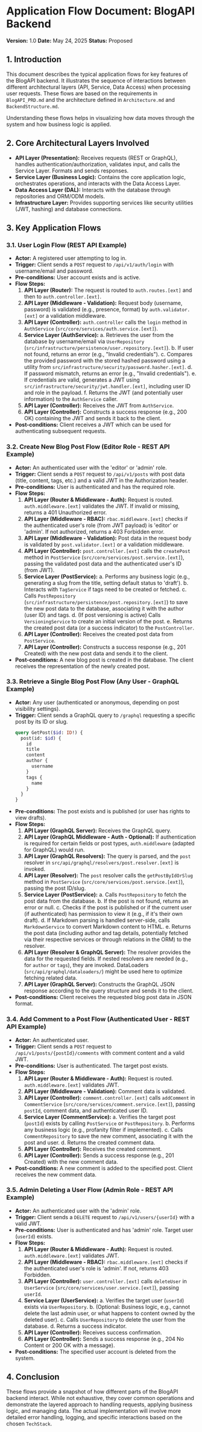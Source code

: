 # Application Flow Document: BlogAPI Backend

**Version:** 1.0
**Date:** May 24, 2025
**Status:** Proposed

## 1. Introduction

This document describes the typical application flows for key features of the BlogAPI backend. It illustrates the sequence of interactions between different architectural layers (API, Service, Data Access) when processing user requests. These flows are based on the requirements in `BlogAPI_PRD.md` and the architecture defined in `Architecture.md` and `BackendStructure.md`.

Understanding these flows helps in visualizing how data moves through the system and how business logic is applied.

## 2. Core Architectural Layers Involved

*   **API Layer (Presentation):** Receives requests (REST or GraphQL), handles authentication/authorization, validates input, and calls the Service Layer. Formats and sends responses.
*   **Service Layer (Business Logic):** Contains the core application logic, orchestrates operations, and interacts with the Data Access Layer.
*   **Data Access Layer (DAL):** Interacts with the database through repositories and ORM/ODM models.
*   **Infrastructure Layer:** Provides supporting services like security utilities (JWT, hashing) and database connections.

## 3. Key Application Flows

### 3.1. User Login Flow (REST API Example)

*   **Actor:** A registered user attempting to log in.
*   **Trigger:** Client sends a `POST` request to `/api/v1/auth/login` with username/email and password.
*   **Pre-conditions:** User account exists and is active.
*   **Flow Steps:**
    1.  **API Layer (Router):** The request is routed to `auth.routes.[ext]` and then to `auth.controller.[ext]`.
    2.  **API Layer (Middleware - Validation):** Request body (username, password) is validated (e.g., presence, format) by `auth.validator.[ext]` or a validation middleware.
    3.  **API Layer (Controller):** `auth.controller` calls the `login` method in `AuthService` (`src/core/services/auth.service.[ext]`).
    4.  **Service Layer (AuthService):**
        a.  Retrieves the user from the database by username/email via `UserRepository` (`src/infrastructure/persistence/user.repository.[ext]`).
        b.  If user not found, returns an error (e.g., "Invalid credentials").
        c.  Compares the provided password with the stored hashed password using a utility from `src/infrastructure/security/password.hasher.[ext]`.
        d.  If password mismatch, returns an error (e.g., "Invalid credentials").
        e.  If credentials are valid, generates a JWT using `src/infrastructure/security/jwt.handler.[ext]`, including user ID and role in the payload.
        f.  Returns the JWT (and potentially user information) to the `AuthService` caller.
    5.  **API Layer (Controller):** Receives the JWT from `AuthService`.
    6.  **API Layer (Controller):** Constructs a success response (e.g., 200 OK) containing the JWT and sends it back to the client.
*   **Post-conditions:** Client receives a JWT which can be used for authenticating subsequent requests.

### 3.2. Create New Blog Post Flow (Editor Role - REST API Example)

*   **Actor:** An authenticated user with the 'editor' or 'admin' role.
*   **Trigger:** Client sends a `POST` request to `/api/v1/posts` with post data (title, content, tags, etc.) and a valid JWT in the Authorization header.
*   **Pre-conditions:** User is authenticated and has the required role.
*   **Flow Steps:**
    1.  **API Layer (Router & Middleware - Auth):** Request is routed. `auth.middleware.[ext]` validates the JWT. If invalid or missing, returns a 401 Unauthorized error.
    2.  **API Layer (Middleware - RBAC):** `rbac.middleware.[ext]` checks if the authenticated user's role (from JWT payload) is 'editor' or 'admin'. If not authorized, returns a 403 Forbidden error.
    3.  **API Layer (Middleware - Validation):** Post data in the request body is validated by `post.validator.[ext]` or a validation middleware.
    4.  **API Layer (Controller):** `post.controller.[ext]` calls the `createPost` method in `PostService` (`src/core/services/post.service.[ext]`), passing the validated post data and the authenticated user's ID (from JWT).
    5.  **Service Layer (PostService):**
        a.  Performs any business logic (e.g., generating a slug from the title, setting default status to 'draft').
        b.  Interacts with `TagService` if tags need to be created or fetched.
        c.  Calls `PostRepository` (`src/infrastructure/persistence/post.repository.[ext]`) to save the new post data to the database, associating it with the author (user ID) and tags.
        d.  (If post versioning is active) Calls `VersioningService` to create an initial version of the post.
        e.  Returns the created post data (or a success indicator) to the `PostController`.
    6.  **API Layer (Controller):** Receives the created post data from `PostService`.
    7.  **API Layer (Controller):** Constructs a success response (e.g., 201 Created) with the new post data and sends it to the client.
*   **Post-conditions:** A new blog post is created in the database. The client receives the representation of the newly created post.

### 3.3. Retrieve a Single Blog Post Flow (Any User - GraphQL Example)

*   **Actor:** Any user (authenticated or anonymous, depending on post visibility settings).
*   **Trigger:** Client sends a GraphQL query to `/graphql` requesting a specific post by its ID or slug.
    ```graphql
    query GetPost($id: ID!) {
      post(id: $id) {
        id
        title
        content
        author {
          username
        }
        tags {
          name
        }
      }
    }
    ```
*   **Pre-conditions:** The post exists and is published (or user has rights to view drafts).
*   **Flow Steps:**
    1.  **API Layer (GraphQL Server):** Receives the GraphQL query.
    2.  **API Layer (GraphQL Middleware - Auth - Optional):** If authentication is required for certain fields or post types, `auth.middleware` (adapted for GraphQL) would run.
    3.  **API Layer (GraphQL Resolvers):** The query is parsed, and the `post` resolver in `src/api/graphql/resolvers/post.resolver.[ext]` is invoked.
    4.  **API Layer (Resolver):** The `post` resolver calls the `getPostByIdOrSlug` method in `PostService` (`src/core/services/post.service.[ext]`), passing the post ID/slug.
    5.  **Service Layer (PostService):**
        a.  Calls `PostRepository` to fetch the post data from the database.
        b.  If the post is not found, returns an error or null.
        c.  Checks if the post is published or if the current user (if authenticated) has permission to view it (e.g., if it's their own draft).
        d.  If Markdown parsing is handled server-side, calls `MarkdownService` to convert Markdown content to HTML.
        e.  Returns the post data (including author and tag details, potentially fetched via their respective services or through relations in the ORM) to the resolver.
    6.  **API Layer (Resolver & GraphQL Server):** The resolver provides the data for the requested fields. If nested resolvers are needed (e.g., for `author` or `tags`), they are invoked. DataLoaders (`src/api/graphql/dataloaders/`) might be used here to optimize fetching related data.
    7.  **API Layer (GraphQL Server):** Constructs the GraphQL JSON response according to the query structure and sends it to the client.
*   **Post-conditions:** Client receives the requested blog post data in JSON format.

### 3.4. Add Comment to a Post Flow (Authenticated User - REST API Example)

*   **Actor:** An authenticated user.
*   **Trigger:** Client sends a `POST` request to `/api/v1/posts/{postId}/comments` with comment content and a valid JWT.
*   **Pre-conditions:** User is authenticated. The target post exists.
*   **Flow Steps:**
    1.  **API Layer (Router & Middleware - Auth):** Request is routed. `auth.middleware.[ext]` validates JWT.
    2.  **API Layer (Middleware - Validation):** Comment data is validated.
    3.  **API Layer (Controller):** `comment.controller.[ext]` calls `addComment` in `CommentService` (`src/core/services/comment.service.[ext]`), passing `postId`, comment data, and authenticated user ID.
    4.  **Service Layer (CommentService):**
        a.  Verifies the target post (`postId`) exists by calling `PostService` or `PostRepository`.
        b.  Performs any business logic (e.g., profanity filter if implemented).
        c.  Calls `CommentRepository` to save the new comment, associating it with the post and user.
        d.  Returns the created comment data.
    5.  **API Layer (Controller):** Receives the created comment.
    6.  **API Layer (Controller):** Sends a success response (e.g., 201 Created) with the new comment data.
*   **Post-conditions:** A new comment is added to the specified post. Client receives the new comment data.

### 3.5. Admin Deleting a User Flow (Admin Role - REST API Example)

*   **Actor:** An authenticated user with the 'admin' role.
*   **Trigger:** Client sends a `DELETE` request to `/api/v1/users/{userId}` with a valid JWT.
*   **Pre-conditions:** User is authenticated and has 'admin' role. Target user (`userId`) exists.
*   **Flow Steps:**
    1.  **API Layer (Router & Middleware - Auth):** Request is routed. `auth.middleware.[ext]` validates JWT.
    2.  **API Layer (Middleware - RBAC):** `rbac.middleware.[ext]` checks if the authenticated user's role is 'admin'. If not, returns 403 Forbidden.
    3.  **API Layer (Controller):** `user.controller.[ext]` calls `deleteUser` in `UserService` (`src/core/services/user.service.[ext]`), passing `userId`.
    4.  **Service Layer (UserService):**
        a.  Verifies the target user (`userId`) exists via `UserRepository`.
        b.  (Optional: Business logic, e.g., cannot delete the last admin user, or what happens to content owned by the deleted user).
        c.  Calls `UserRepository` to delete the user from the database.
        d.  Returns a success indicator.
    5.  **API Layer (Controller):** Receives success confirmation.
    6.  **API Layer (Controller):** Sends a success response (e.g., 204 No Content or 200 OK with a message).
*   **Post-conditions:** The specified user account is deleted from the system.

## 4. Conclusion

These flows provide a snapshot of how different parts of the BlogAPI backend interact. While not exhaustive, they cover common operations and demonstrate the layered approach to handling requests, applying business logic, and managing data. The actual implementation will involve more detailed error handling, logging, and specific interactions based on the chosen `TechStack`.
